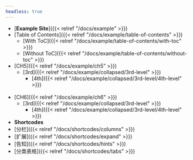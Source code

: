 ```yaml
---
headless: true
---
```


- [**Example Site**]({{< relref "/docs/example" >}})
- [Table of Contents]({{< relref "/docs/example/table-of-contents" >}})
  - [With ToC]({{< relref "/docs/example/table-of-contents/with-toc" >}})
  - [Without ToC]({{< relref "/docs/example/table-of-contents/without-toc" >}})
- [CH5]({{< relref "/docs/example/ch5" >}})
  - [3rd]({{< relref "/docs/example/collapsed/3rd-level" >}})
    - [4th]({{< relref "/docs/example/collapsed/3rd-level/4th-level" >}})
    <br />
- [CH6]({{< relref "/docs/example/ch6" >}})
  - [3rd]({{< relref "/docs/example/collapsed/3rd-level" >}})
    - [4th]({{< relref "/docs/example/collapsed/3rd-level/4th-level" >}})
      <br />
- **Shortcodes**
- [分栏]({{< relref "/docs/shortcodes/columns" >}})
- [扩展]({{< relref "/docs/shortcodes/expand" >}})
- [告知]({{< relref "/docs/shortcodes/hints" >}})
- [分类表格]({{< relref "/docs/shortcodes/tabs" >}})
<br />
